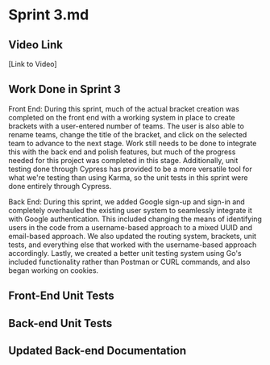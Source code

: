 # Sprint 3.md

## Video Link
[Link to Video]

## Work Done in Sprint 3
Front End:
During this sprint, much of the actual bracket creation was completed on the front end with a working system in place to create brackets with a user-entered number of teams. The user is also able to rename teams, change the title of the bracket, and click on the selected team to advance to the next stage. Work still needs to be done to integrate this with the back end and polish features, but much of the progress needed for this project was completed in this stage. Additionally, unit testing done through Cypress has provided to be a more versatile tool for what we're testing than using Karma, so the unit tests in this sprint were done entirely through Cypress.

Back End:
During this sprint, we added Google sign-up and sign-in and completely overhauled the existing user system to seamlessly integrate it with Google authentication. This included changing the means of identifying users in the code from a username-based approach to a mixed UUID and email-based approach. We also updated the routing system, brackets, unit tests, and everything else that worked with the username-based approach accordingly. Lastly, we created a better unit testing system using Go's included functionality rather than Postman or CURL commands, and also began working on cookies.

## Front-End Unit Tests

## Back-end Unit Tests

## Updated Back-end Documentation
